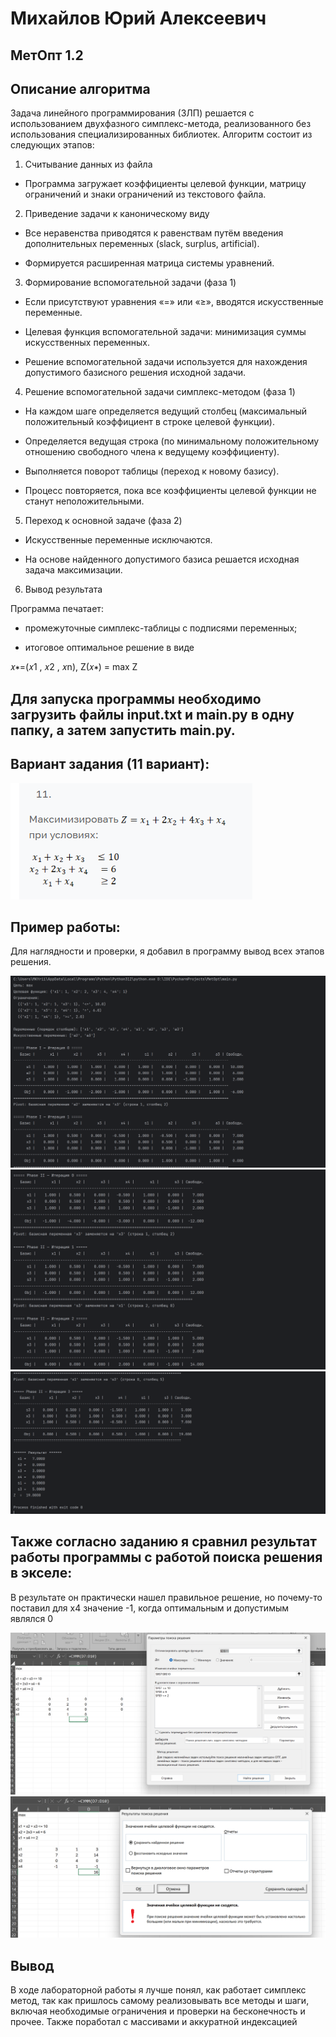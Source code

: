 # Михайлов Юрий Алексеевич

## МетОпт 1.2

## Описание алгоритма

Задача линейного программирования (ЗЛП) решается с использованием двухфазного симплекс-метода, реализованного без использования специализированных библиотек.
Алгоритм состоит из следующих этапов:

1. Считывание данных из файла

* Программа загружает коэффициенты целевой функции, матрицу ограничений и знаки ограничений из текстового файла.

2. Приведение задачи к каноническому виду

* Все неравенства приводятся к равенствам путём введения дополнительных переменных (slack, surplus, artificial).

* Формируется расширенная матрица системы уравнений.

3. Формирование вспомогательной задачи (фаза 1)

* Если присутствуют уравнения «=» или «≥», вводятся искусственные переменные.

* Целевая функция вспомогательной задачи: минимизация суммы искусственных переменных.

* Решение вспомогательной задачи используется для нахождения допустимого базисного решения исходной задачи.

4. Решение вспомогательной задачи симплекс-методом (фаза 1)

* На каждом шаге определяется ведущий столбец (максимальный положительный коэффициент в строке целевой функции).

* Определяется ведущая строка (по минимальному положительному отношению свободного члена к ведущему коэффициенту).

* Выполняется поворот таблицы (переход к новому базису).

* Процесс повторяется, пока все коэффициенты целевой функции не станут неположительными.

5. Переход к основной задаче (фаза 2)

* Искусственные переменные исключаются.

* На основе найденного допустимого базиса решается исходная задача максимизации.

6. Вывод результата

Программа печатает:

* промежуточные симплекс-таблицы с подписями переменных;

* итоговое оптимальное решение в виде

𝑥∗=(𝑥1 , 𝑥2 , 𝑥n), Z(𝑥∗) = max Z


## Для запуска программы необходимо загрузить файлы input.txt и main.py в одну папку, а затем запустить main.py.

## Вариант задания (11 вариант):

![variant.png](variant.png)

## Пример работы:

Для наглядности и проверки, я добавил в программу вывод всех этапов решения.

![primer1.png](primer1.png)
![primer2.png](primer2.png)
![primer3.png](primer3.png)


## Также согласно заданию я сравнил результат работы программы с работой поиска решения в экселе:

В результате он практически нашел правильное решение, но почему-то поставил для x4 значение -1, когда оптимальным и допустимым являлся 0

![paramsexcel.png](paramsexcel.png)
![excel.png](excel.png)

## Вывод

В ходе лабораторной работы я лучше понял, как работает симплекс метод, так как пришлось самому реализовывать все методы и шаги,
включая необходимые ограничения и проверки на бесконечность и прочее. Также поработал с массивами и аккуратной индексацией